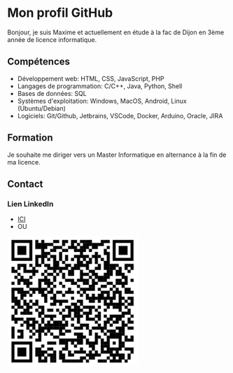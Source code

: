 # Mon profil GitHub


Bonjour, je suis Maxime et actuellement en étude à la fac de Dijon en 3ème année de licence informatique.

<h2>Compétences</h2>

<ul>
<li>Développement web: HTML, CSS, JavaScript, PHP</li>
<li>Langages de programmation: C/C++, Java, Python, Shell</li>
<li>Bases de données: SQL</li>
<li>Systèmes d'exploitation: Windows, MacOS, Android, Linux (Ubuntu/Debian)</li>
<li>Logiciels: Git/Github, Jetbrains, VSCode, Docker, Arduino, Oracle, JIRA</li>
</ul>


<h2>Formation</h2>

Je souhaite me diriger vers un Master Informatique en alternance à la fin de ma licence.

<h2>Contact</h2>

<h3>Lien LinkedIn</h3>
<ul>
<li>
<a href="https://www.linkedin.com/in/maxime-colliat-6561a1235/">ICI</a>
</li>
<li>
OU
</li>
</ul>

<img src="https://github.com/Maxime-Cllt/Maxime-Cllt/blob/main/Lien_Linkedin.png" width="300" height="300"/>



